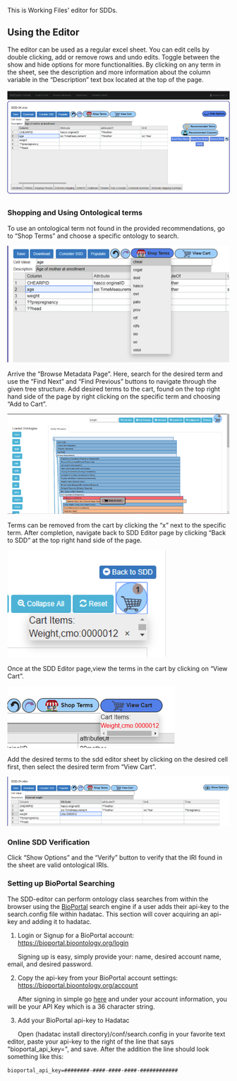 This is Working Files' editor for SDDs. 

## Using the Editor

The editor can be used as a regular excel sheet. You can edit cells by double clicking, add or remove rows and undo edits. Toggle between the show and hide options for more functionalities. By clicking on any term in the sheet, see the description and more information about the column variable in the “Description” text box located at the top of the page.

![](https://raw.githubusercontent.com/paulopinheiro1234/hadatac-screenshots/master/Sec3/SDDEditor01.png)   


### Shopping and Using Ontological terms
To use an ontological term not found in the provided recommendations, go to “Shop Terms” and choose a specific ontology to search.

![](https://raw.githubusercontent.com/paulopinheiro1234/hadatac-screenshots/master/Sec3/SDDEditor02.png)   

Arrive the “Browse Metadata Page”. 
Here, search for the desired term and use the “Find Next” and “Find Previous” buttons to navigate through the given tree structure.
Add desired terms to the cart, found on the top right hand side of the page by right clicking on the specific term and choosing “Add to Cart”.

![](https://raw.githubusercontent.com/paulopinheiro1234/hadatac-screenshots/master/Sec3/SDDEditor03.png)   

Terms can be removed from the cart by clicking the “x” next to the specific term.
After completion, navigate back to SDD Editor page by clicking “Back to SDD” at the top right hand side of the page.

![](https://raw.githubusercontent.com/paulopinheiro1234/hadatac-screenshots/master/Sec3/SDDEditor04.png)   

Once at the SDD Editor page,view the terms in the cart by clicking on “View Cart”. 

![](https://raw.githubusercontent.com/paulopinheiro1234/hadatac-screenshots/master/Sec3/SDDEditor05.png)   



Add the desired terms to the sdd editor sheet by clicking on the desired cell first, then select the desired term from “View Cart”.

![](https://raw.githubusercontent.com/paulopinheiro1234/hadatac-screenshots/master/Sec3/SDDEditor06.png)   

### Online SDD Verification
Click “Show Options” and the “Verify” button to verify that the IRI found in the sheet are valid ontological IRIs.

### Setting up BioPortal Searching

The SDD-editor can perform ontology class searches from within the browser using the [BioPortal](https://bioportal.bioontology.org/) search engine if a user adds their api-key to the search.config file within hadatac. This section will cover acquiring an api-key and adding it to hadatac.

1. Login or Signup for a BioPortal account: https://bioportal.bioontology.org/login

&nbsp;&nbsp;&nbsp;&nbsp;&nbsp;&nbsp;Signing up is easy, simply provide your: name, desired account name, email, and desired password.

2. Copy the api-key from your BioPortal account settings: https://bioportal.bioontology.org/account

&nbsp;&nbsp;&nbsp;&nbsp;&nbsp;&nbsp;After signing in simple go [here](https://bioportal.bioontology.org/account) and under your account information, you will be your API Key which is a 36 character string.

3. Add your BioPortal api-key to Hadatac   

&nbsp;&nbsp;&nbsp;&nbsp;&nbsp;&nbsp;Open (hadatac install directory)/conf/search.config in your favorite text editor, paste your api-key to the right of the line that says "bioportal_api_key=", and save. After the addition the line should look something like this:

```
bioportal_api_key=########-####-####-####-############
```